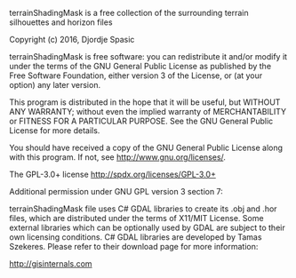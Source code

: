 terrainShadingMask is a free collection of the surrounding terrain silhouettes and horizon files

Copyright (c) 2016, Djordje Spasic

terrainShadingMask is free software: you can redistribute it and/or modify
it under the terms of the GNU General Public License as published by
the Free Software Foundation, either version 3 of the License, or
(at your option) any later version.

This program is distributed in the hope that it will be useful,
but WITHOUT ANY WARRANTY; without even the implied warranty of
MERCHANTABILITY or FITNESS FOR A PARTICULAR PURPOSE.  See the
GNU General Public License for more details.

You should have received a copy of the GNU General Public License
along with this program.  If not, see <http://www.gnu.org/licenses/>.

The GPL-3.0+ license <http://spdx.org/licenses/GPL-3.0+>




Additional permission under GNU GPL version 3 section 7:

terrainShadingMask file uses C# GDAL libraries to create its .obj and .hor files, which are distributed under the terms of X11/MIT License. Some external libraries which can be optionally used by GDAL are subject to their own licensing conditions. C# GDAL libraries are developed by Tamas Szekeres. Please refer to their download page for more information:

http://gisinternals.com
